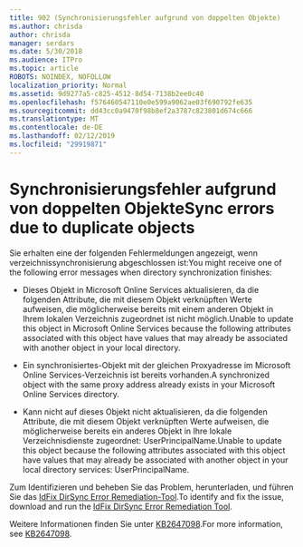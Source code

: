 ```yaml
---
title: 902 (Synchronisierungsfehler aufgrund von doppelten Objekte)
ms.author: chrisda
author: chrisda
manager: serdars
ms.date: 5/30/2018
ms.audience: ITPro
ms.topic: article
ROBOTS: NOINDEX, NOFOLLOW
localization_priority: Normal
ms.assetid: 9d9277a5-c825-4512-8d54-7138b2ee0c40
ms.openlocfilehash: f576460547110e0e599a9062ae03f690792fe635
ms.sourcegitcommit: dd43cc0a9470f98b8ef2a3787c823801d674c666
ms.translationtype: MT
ms.contentlocale: de-DE
ms.lasthandoff: 02/12/2019
ms.locfileid: "29919871"
---
```

# <a name="sync-errors-due-to-duplicate-objects"></a><span data-ttu-id="6aa9a-102">Synchronisierungsfehler aufgrund von doppelten Objekte</span><span class="sxs-lookup"><span data-stu-id="6aa9a-102">Sync errors due to duplicate objects</span></span>

<span data-ttu-id="6aa9a-103">Sie erhalten eine der folgenden Fehlermeldungen angezeigt, wenn verzeichnissynchronisierung abgeschlossen ist:</span><span class="sxs-lookup"><span data-stu-id="6aa9a-103">You might receive one of the following error messages when directory synchronization finishes:</span></span>
  
- <span data-ttu-id="6aa9a-104">Dieses Objekt in Microsoft Online Services aktualisieren, da die folgenden Attribute, die mit diesem Objekt verknüpften Werte aufweisen, die möglicherweise bereits mit einem anderen Objekt in Ihrem lokalen Verzeichnis zugeordnet ist nicht möglich.</span><span class="sxs-lookup"><span data-stu-id="6aa9a-104">Unable to update this object in Microsoft Online Services because the following attributes associated with this object have values that may already be associated with another object in your local directory.</span></span>
    
- <span data-ttu-id="6aa9a-105">Ein synchronisiertes-Objekt mit der gleichen Proxyadresse im Microsoft Online Services-Verzeichnis ist bereits vorhanden.</span><span class="sxs-lookup"><span data-stu-id="6aa9a-105">A synchronized object with the same proxy address already exists in your Microsoft Online Services directory.</span></span>
    
- <span data-ttu-id="6aa9a-106">Kann nicht auf dieses Objekt nicht aktualisieren, da die folgenden Attribute, die mit diesem Objekt verknüpften Werte aufweisen, die möglicherweise bereits ein anderes Objekt in Ihre lokale Verzeichnisdienste zugeordnet: UserPrincipalName.</span><span class="sxs-lookup"><span data-stu-id="6aa9a-106">Unable to update this object because the following attributes associated with this object have values that may already be associated with another object in your local directory services: UserPrincipalName.</span></span>
    
<span data-ttu-id="6aa9a-107">Zum Identifizieren und beheben Sie das Problem, herunterladen, und führen Sie das [IdFix DirSync Error Remediation-Tool](https://www.microsoft.com/download/details.aspx?id=36832).</span><span class="sxs-lookup"><span data-stu-id="6aa9a-107">To identify and fix the issue, download and run the [IdFix DirSync Error Remediation Tool](https://www.microsoft.com/download/details.aspx?id=36832).</span></span>
  
<span data-ttu-id="6aa9a-108">Weitere Informationen finden Sie unter [KB2647098](https://support.microsoft.com/help/2647098/duplicate-or-invalid-attributes-prevent-directory-synchronization-in-o).</span><span class="sxs-lookup"><span data-stu-id="6aa9a-108">For more information, see [KB2647098](https://support.microsoft.com/help/2647098/duplicate-or-invalid-attributes-prevent-directory-synchronization-in-o).</span></span>
  

